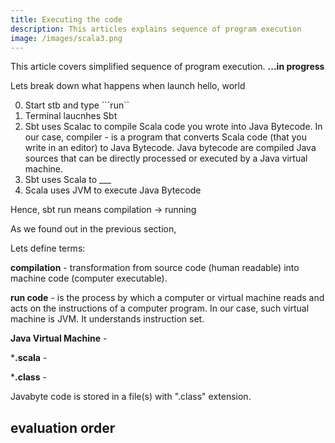 ```yaml
---
title: Executing the code 
description: This articles explains sequence of program execution
image: /images/scala3.png
---
```

This article covers simplified sequence of program execution. **...in progress**

Lets break down what happens when launch hello, world 

0. Start stb and type ```run``
1. Terminal laucnhes Sbt
2. Sbt uses Scalac to compile Scala code you wrote into Java Bytecode. In our case, compiler - is a program that converts Scala code (that you write in an editor) to Java Bytecode. Java bytecode are compiled Java sources that can be directly processed or executed by a Java virtual machine. 
3. Sbt uses Scala to ___
4. Scala uses JVM to execute Java Bytecode

Hence, sbt run means compilation -> running


As we found out in the previous section, 

Lets define terms:

**compilation** - transformation from source code (human readable) into machine code (computer executable). 


**run code** - is the process by which a computer or virtual machine reads and acts on the instructions of a computer program. In our case, such virtual machine is JVM. It understands instruction set.

**Java Virtual Machine** - 

***.scala** - 

***.class** - 



Javabyte code is stored in a file(s) with ".class" extension. 





## evaluation order































